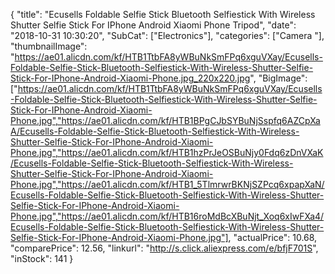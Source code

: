 {
	"title": "Ecusells Foldable Selfie Stick Bluetooth Selfiestick With Wireless Shutter Selfie Stick For IPhone Android Xiaomi Phone Tripod",
	"date": "2018-10-31 10:30:20",
	"SubCat": ["Electronics"],
	"categories": ["Camera "],
	"thumbnailImage": "https://ae01.alicdn.com/kf/HTB1TtbFA8yWBuNkSmFPq6xguVXay/Ecusells-Foldable-Selfie-Stick-Bluetooth-Selfiestick-With-Wireless-Shutter-Selfie-Stick-For-IPhone-Android-Xiaomi-Phone.jpg_220x220.jpg",
	"BigImage": ["https://ae01.alicdn.com/kf/HTB1TtbFA8yWBuNkSmFPq6xguVXay/Ecusells-Foldable-Selfie-Stick-Bluetooth-Selfiestick-With-Wireless-Shutter-Selfie-Stick-For-IPhone-Android-Xiaomi-Phone.jpg","https://ae01.alicdn.com/kf/HTB1BPgCJbSYBuNjSspfq6AZCpXaA/Ecusells-Foldable-Selfie-Stick-Bluetooth-Selfiestick-With-Wireless-Shutter-Selfie-Stick-For-IPhone-Android-Xiaomi-Phone.jpg","https://ae01.alicdn.com/kf/HTB1hzPrJeOSBuNjy0Fdq6zDnVXaK/Ecusells-Foldable-Selfie-Stick-Bluetooth-Selfiestick-With-Wireless-Shutter-Selfie-Stick-For-IPhone-Android-Xiaomi-Phone.jpg","https://ae01.alicdn.com/kf/HTB1_5TlmrwrBKNjSZPcq6xpapXaN/Ecusells-Foldable-Selfie-Stick-Bluetooth-Selfiestick-With-Wireless-Shutter-Selfie-Stick-For-IPhone-Android-Xiaomi-Phone.jpg","https://ae01.alicdn.com/kf/HTB16roMdBcXBuNjt_Xoq6xIwFXa4/Ecusells-Foldable-Selfie-Stick-Bluetooth-Selfiestick-With-Wireless-Shutter-Selfie-Stick-For-IPhone-Android-Xiaomi-Phone.jpg"],
	"actualPrice": 10.68,
	"comparePrice": 12.56,
	"linkurl": "http://s.click.aliexpress.com/e/bfjF701S",
	"inStock": 141
}
